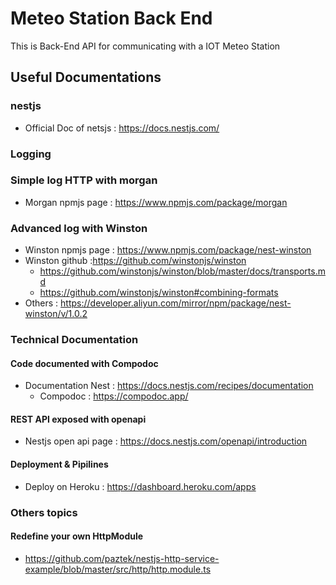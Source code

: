 # Meteo Station Back End

This is Back-End API for communicating with a IOT Meteo Station

## Useful Documentations

### nestjs
- Official Doc of netsjs : https://docs.nestjs.com/

### Logging

### Simple log HTTP with morgan
- Morgan npmjs page : https://www.npmjs.com/package/morgan
### Advanced log with Winston

- Winston npmjs page : https://www.npmjs.com/package/nest-winston
- Winston github :https://github.com/winstonjs/winston
    - https://github.com/winstonjs/winston/blob/master/docs/transports.md
    - https://github.com/winstonjs/winston#combining-formats
- Others : https://developer.aliyun.com/mirror/npm/package/nest-winston/v/1.0.2

### Technical Documentation

#### Code documented with Compodoc
- Documentation Nest : https://docs.nestjs.com/recipes/documentation
  - Compodoc : https://compodoc.app/
  
#### REST API exposed with openapi
- Nestjs open api page : https://docs.nestjs.com/openapi/introduction

#### Deployment & Pipilines

- Deploy on Heroku : https://dashboard.heroku.com/apps


### Others topics

#### Redefine your own HttpModule
- https://github.com/paztek/nestjs-http-service-example/blob/master/src/http/http.module.ts